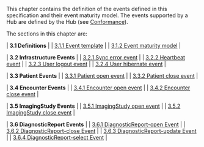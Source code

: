 This chapter contains the definition of the events defined in this specification and their event maturity model. The events supported by a Hub are defined by the Hub (see [Conformance](2-7-Conformance.html)).

The sections in this chapter are:

| **3.1 Definitions** |
| [3.1.1 Event template](3-1-1-template.html) |
| [3.1.2 Event maturity model](3-1-2-eventmaturitymodel.html) |

| **3.2 Infrastructure Events** |
| [3.2.1 Sync error event](3-2-1-syncerror.html) |
| [3.2.2 Heartbeat event](3-2-2-heartbeat.html) |
| [3.2.3 User logout event](3-2-3-userlogout.html) |
| [3.2.4 User hibernate event](3-2-4-userhibernate.html) |

| **3.3 Patient Events** |
| [3.3.1 Patient open event](3-3-1-patient-open.html) |
| [3.3.2 Patient close event](3-3-2-patient-close.html) |

| **3.4 Encounter Events** |
| [3.4.1 Encounter open event](3-4-1-encounter-open.html) |
| [3.4.2 Encounter close event](3-4-2-encounter-close.html) |

| **3.5 ImagingStudy Events** |
| [3.5.1 ImagingStudy open event](3-5-1-imagingstudy-open.html) |
| [3.5.2 ImagingStudy close event](3-5-2-imagingstudy-close.html) |

| **3.6 DiagnosticReport Events** |
| [3.6.1 DiagnosticReport-open Event](3-6-1-diagnosticreport-open.html) |
| [3.6.2 DiagnosticReport-close Event](3-6-2-diagnosticreport-close.html) |
| [3.6.3 DiagnosticReport-update Event](3-6-3-diagnosticreport-update.html) |
| [3.6.4 DiagnosticReport-select Event](3-6-4-diagnosticreport-select.html) |
